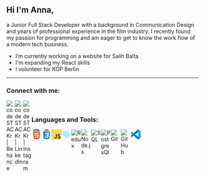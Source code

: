 

## Hi I'm Anna,

a Junior Full Stack Developer with a background in Communication Design and years of professional experience in the film industry. I recently found my passion for programming and am eager to get to know the work flow of a modern tech business.

- I’m currently working on a website for Salih Balta
- I'm expanding my React skills
- I volunteer for KOP Berlin

---

### Connect with me:

[<img align="left" alt="codeSTACKr | Behance" width="22px" src="https://img.icons8.com/color-glass/64/000000/behance.png" />][linkedin]
[<img align="left" alt="codeSTACKr | LinkedIn" width="22px" src="https://img.icons8.com/color/48/000000/linkedin.png" />][behance]
[<img align="left" alt="codeSTACKr | Instagram" width="22px" src="https://img.icons8.com/color/48/000000/instagram-new--v1.png" />][instagram]

<br />

### Languages and Tools:

[<img align="left" alt="HTML5" width="26px" src="https://raw.githubusercontent.com/github/explore/80688e429a7d4ef2fca1e82350fe8e3517d3494d/topics/html/html.png" />][html]
[<img align="left" alt="CSS3" width="26px" src="https://raw.githubusercontent.com/github/explore/80688e429a7d4ef2fca1e82350fe8e3517d3494d/topics/css/css.png" />][css]
[<img align="left" alt="JavaScript" width="26px" src="https://raw.githubusercontent.com/github/explore/80688e429a7d4ef2fca1e82350fe8e3517d3494d/topics/javascript/javascript.png" />][javascript]
[<img align="left" alt="React" width="26px" src="https://raw.githubusercontent.com/github/explore/80688e429a7d4ef2fca1e82350fe8e3517d3494d/topics/react/react.png" />][react]
[<img align="left" alt="Redux" width="26px" src="https://img.icons8.com/color/48/000000/redux.png" />][redux]
[<img align="left" alt="Node.js" width="26px" src="https://img.icons8.com/fluency/48/000000/node-js.png" />][node]
[<img align="left" alt="SQL" width="26px" src="https://img.icons8.com/color/48/000000/sql.png" />][sql]
[<img align="left" alt="PostgresQl" width="26px" src="https://img.icons8.com/color/48/000000/postgreesql.png" />][postgres]
[<img align="left" alt="Git" width="26px" src="https://img.icons8.com/color/48/000000/git.png" />][git]
[<img align="left" alt="GitHub" width="26px" src="https://img.icons8.com/color-glass/48/000000/github.png" />][github]
[<img align="left" alt="Visual Studio Code" width="26px" src="https://raw.githubusercontent.com/github/explore/80688e429a7d4ef2fca1e82350fe8e3517d3494d/topics/visual-studio-code/visual-studio-code.png" />][vscode]

<br />
<br />


[instagram]: https://www.instagram.com/soco.graphics/?utm_medium=copy_link
[linkedin]: https://linkedin.com/in/codeSTACKr
[behance]: linkedin.com/in/anna-meïra-greunig-864775222

[html]: https://html5.org/
[node]: https://nodejs.org/en/
[css]: https://www.w3.org/Style/CSS/Overview.en.html
[javascript]: https://www.javascript.com/
[react]: https://reactjs.org/
[redux]: https://redux.js.org/
[sql]: https://www.w3schools.com/sql/sql_intro.asp
[postgres]: https://www.postgresql.org/
[git]: https://git-scm.com/
[github]: https://github.com/
[vscode]: https://code.visualstudio.com/
